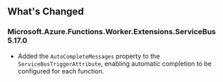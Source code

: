 ## What's Changed

<!-- Please add your release notes in the following format:
- My change description (#PR/#issue)
-->

### Microsoft.Azure.Functions.Worker.Extensions.ServiceBus 5.17.0

- Added the `AutoCompleteMessages` property to the `ServiceBusTriggerAttribute`, enabling automatic completion
to be configured for each function.